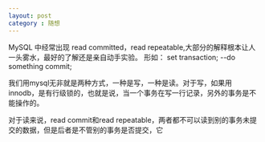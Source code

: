 ```yaml
---
layout: post
category : 随想
---
```


MySQL 中经常出现 read committed，read repeatable,大部分的解释根本让人一头雾水，最好的了解还是亲自动手实验。
形如：
set transaction;
--do something
commit;

我们用mysql无非就是两种方式，一种是写，一种是读。对于写，如果用innodb，是有行级锁的，也就是说，当一个事务在写一行记录，另外的事务是不能操作的。

对于读来说，read commit和read repeatable，两者都不可以读到别的事务未提交的数据，但是后者是不管别的事务是否提交，它
